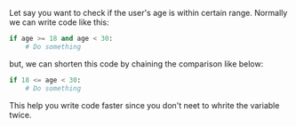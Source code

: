 Let say you want to check if the user's age is within certain range. Normally we can write code like this:

```python
if age >= 18 and age < 30:
    # Do something
```

but, we can shorten this code by chaining the comparison like below:

```python
if 18 <= age < 30:
    # Do something
```

This help you write code faster since you don't neet to whrite the variable twice.
